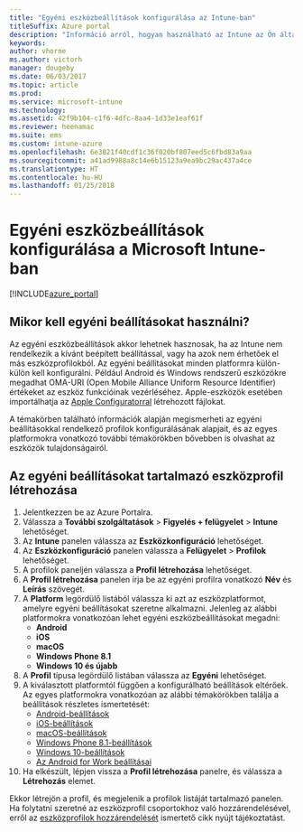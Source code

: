 ```yaml
---
title: "Egyéni eszközbeállítások konfigurálása az Intune-ban"
titleSuffix: Azure portal
description: "Információ arról, hogyan használható az Intune az Ön által kezelt eszközök egyéni beállításainak konfigurálására."
keywords: 
author: vhorne
ms.author: victorh
manager: dougeby
ms.date: 06/03/2017
ms.topic: article
ms.prod: 
ms.service: microsoft-intune
ms.technology: 
ms.assetid: 42f9b104-c1f6-4dfc-8aa4-1d33e1eaf61f
ms.reviewer: heenamac
ms.suite: ems
ms.custom: intune-azure
ms.openlocfilehash: 6e3821f40cdf1c36f020bf807eed5c6fbd83a9aa
ms.sourcegitcommit: a41ad9988a8c14e6b15123a9ea9bc29ac437a4ce
ms.translationtype: HT
ms.contentlocale: hu-HU
ms.lasthandoff: 01/25/2018
---
```

# <a name="how-to-configure-custom-device-settings-in-microsoft-intune"></a>Egyéni eszközbeállítások konfigurálása a Microsoft Intune-ban

[!INCLUDE[azure_portal](./includes/azure_portal.md)]

## <a name="when-to-use-custom-settings"></a>Mikor kell egyéni beállításokat használni?

Az egyéni eszközbeállítások akkor lehetnek hasznosak, ha az Intune nem rendelkezik a kívánt beépített beállítással, vagy ha azok nem érhetőek el más eszközprofilokból.
Az egyéni beállításokat minden platformra külön-külön kell konfigurálni. Például Android és Windows rendszerű eszközökre megadhat OMA-URI (Open Mobile Alliance Uniform Resource Identifier) értékeket az eszköz funkcióinak vezérléséhez. Apple-eszközök esetében importálhatja az [Apple Configuratorral](https://itunes.apple.com/us/app/apple-configurator-2/id1037126344?mt=12) létrehozott fájlokat.

A témakörben található információk alapján megismerheti az egyéni beállításokkal rendelkező profilok konfigurálásának alapjait, és az egyes platformokra vonatkozó további témakörökben bővebben is olvashat az eszközök tulajdonságairól.

## <a name="create-a-device-profile-containing-custom-settings"></a>Az egyéni beállításokat tartalmazó eszközprofil létrehozása

1. Jelentkezzen be az Azure Portalra.
2. Válassza a **További szolgáltatások** > **Figyelés + felügyelet** > **Intune** lehetőséget.
3. Az **Intune** panelen válassza az **Eszközkonfiguráció** lehetőséget.
2. Az **Eszközkonfiguráció** panelen válassza a **Felügyelet** > **Profilok** lehetőséget.
3. A profilok paneljén válassza a **Profil létrehozása** lehetőséget.
4. A **Profil létrehozása** panelen írja be az egyéni profilra vonatkozó **Név** és **Leírás** szövegét.
5. A **Platform** legördülő listából válassza ki azt az eszközplatformot, amelyre egyéni beállításokat szeretne alkalmazni. Jelenleg az alábbi platformokra vonatkozóan lehet egyéni eszközbeállításokat megadni:
    - **Android**
    - **iOS**
    - **macOS**
    - **Windows Phone 8.1**
    - **Windows 10 és újabb**
6. A **Profil** típusa legördülő listában válassza az **Egyéni** lehetőséget.
7. A kiválasztott platformtól függően a konfigurálható beállítások eltérőek. Az egyes platformokra vonatkozóan az alábbi témakörökben találja a beállítások részletes ismertetését:
    - [Android-beállítások](custom-settings-android.md)
    - [iOS-beállítások](custom-settings-ios.md)
    - [macOS-beállítások](custom-settings-macos.md)
    - [Windows Phone 8.1-beállítások](custom-settings-windows-phone-8-1.md)
    - [Windows 10-beállítások](custom-settings-windows-10.md)
    - [Az Android for Work beállításai](custom-settings-android-for-work.md)
8. Ha elkészült, lépjen vissza a **Profil létrehozása** panelre, és válassza a **Létrehozás** elemet.

Ekkor létrejön a profil, és megjelenik a profilok listáját tartalmazó panelen.
Ha folytatni szeretné az eszközprofil csoportokhoz való hozzárendelésével, erről az [eszközprofilok hozzárendelését](device-profile-assign.md) ismertető cikk nyújt tájékoztatást.

